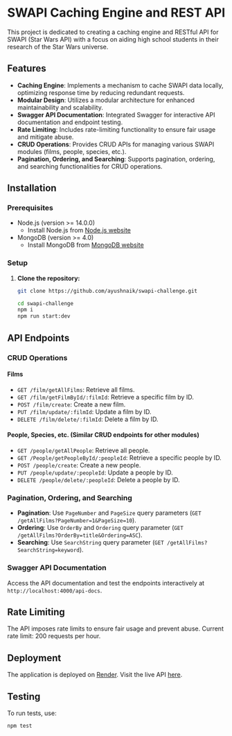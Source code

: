 # SWAPI Caching Engine and REST API

This project is dedicated to creating a caching engine and RESTful API for SWAPI (Star Wars API) with a focus on aiding high school students in their research of the Star Wars universe.

## Features

- **Caching Engine**: Implements a mechanism to cache SWAPI data locally, optimizing response time by reducing redundant requests.
- **Modular Design**: Utilizes a modular architecture for enhanced maintainability and scalability.
- **Swagger API Documentation**: Integrated Swagger for interactive API documentation and endpoint testing.
- **Rate Limiting**: Includes rate-limiting functionality to ensure fair usage and mitigate abuse.
- **CRUD Operations**: Provides CRUD APIs for managing various SWAPI modules (films, people, species, etc.).
- **Pagination, Ordering, and Searching**: Supports pagination, ordering, and searching functionalities for CRUD operations.

## Installation

### Prerequisites

- Node.js (version >= 14.0.0)
  - Install Node.js from [Node.js website](https://nodejs.org/)
- MongoDB (version >= 4.0)
  - Install MongoDB from [MongoDB website](https://www.mongodb.com/)

### Setup

1. **Clone the repository:**

   ```bash
   git clone https://github.com/ayushnaik/swapi-challenge.git

   cd swapi-challenge
   npm i
   npm run start:dev


## API Endpoints

### CRUD Operations

#### Films

- `GET /film/getAllFilms`: Retrieve all films.
- `GET /film/getFilmById/:filmId`: Retrieve a specific film by ID.
- `POST /film/create`: Create a new film.
- `PUT /film/update/:filmId`: Update a film by ID.
- `DELETE /film/delete/:filmId`: Delete a film by ID.

#### People, Species, etc. (Similar CRUD endpoints for other modules)

- `GET /people/getAllPeople`: Retrieve all people.
- `GET /People/getPeopleById/:peopleId`: Retrieve a specific people by ID.
- `POST /people/create`: Create a new people.
- `PUT /people/update/:peopleId`: Update a people by ID.
- `DELETE /people/delete/:peopleId`: Delete a people by ID.

### Pagination, Ordering, and Searching

- **Pagination**: Use `PageNumber` and `PageSize` query parameters (`GET /getAllFilms?PageNumber=1&PageSize=10`).
- **Ordering**: Use `OrderBy` and `Ordering` query parameter (`GET /getAllFilms?OrderBy=title&Ordering=ASC`).
- **Searching**: Use `SearchString` query parameter (`GET /getAllFilms?SearchString=keyword`).

### Swagger API Documentation

Access the API documentation and test the endpoints interactively at `http://localhost:4000/api-docs`.

## Rate Limiting

The API imposes rate limits to ensure fair usage and prevent abuse. Current rate limit: 200 requests per hour.

## Deployment

The application is deployed on [Render](https://render.com/). Visit the live API [here](https://swapi-challenge.onrender.com).

## Testing

To run tests, use:

   ```bash
   npm test
